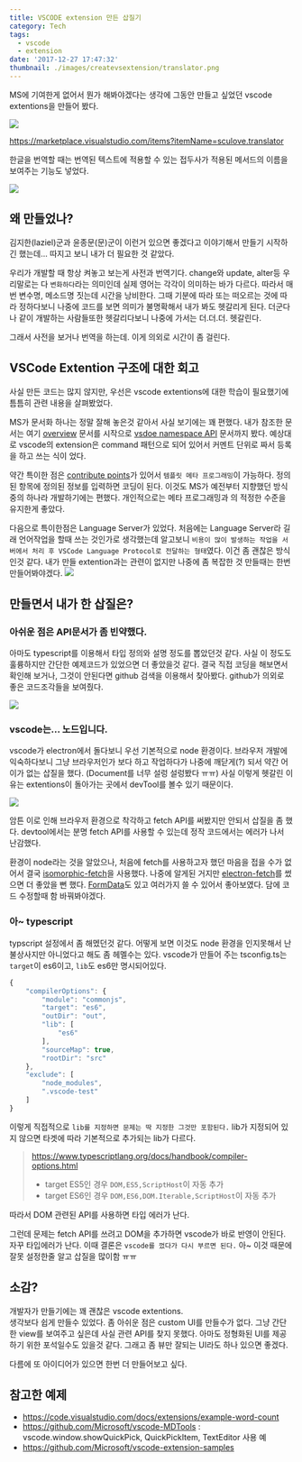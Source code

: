 ```yaml
---
title: VSCODE extension 만든 삽질기
category: Tech
tags:
  - vscode
  - extension
date: '2017-12-27 17:47:32'
thumbnail: ./images/createvsextension/translator.png
---
```


MS에 기여한게 없어서 뭔가 해봐야겠다는 생각에
그동안 만들고 싶었던 vscode extentions을 만들어 봤다.

![](./images/createvsextension/translator.png)

https://marketplace.visualstudio.com/items?itemName=sculove.translator

한글을 번역할 때는 번역된 텍스트에 적용할 수 있는 접두사가 적용된 메서드의 이름을 보여주는 기능도 넣었다.

![](./images/createvsextension/korToEn.gif)

## 왜 만들었나?

김지한(laziel)군과 윤종문(문)군이 이런거 있으면 좋겠다고 이야기해서 만들기 시작하긴 했는데...
따지고 보니 내가 더 필요한 것 같았다.

우리가 개발할 때 항상 켜놓고 보는게 사전과 번역기다.
change와 update, alter등 우리말로는 다 `변화하다`라는 의미인데 실제 영어는 각각이 의미하는 바가 다르다. 따라서 매번 변수명, 메소드명 짓는데 시간을 낭비한다.
그때 기분에 따라 또는 떠오르는 것에 따라 정하다보니 나중에 코드를 보면 의미가 불명확해서 내가 봐도 헷갈리게 된다.
더군다나 같이 개발하는 사람들또한 헷갈리다보니 나중에 가서는 더.더.더. 헷갈린다.

그래서 사전을 보거나 번역을 하는데. 이게 의외로 시간이 좀 걸린다.

## VSCode Extention 구조에 대한 회고

사실 만든 코드는 많지 않지만, 우선은 vscode extentions에 대한 학습이 필요했기에 틈틈히 관련 내용을 살펴봤었다.

MS가 문서화 하나는 정말 잘해 놓은것 같아서 사실 보기에는 꽤 편했다.
내가 참조한 문서는 여기 [overview](https://code.visualstudio.com/docs/extensions/overview) 문서를 시작으로 [vsdoe namespace API](https://code.visualstudio.com/docs/extensionAPI/vscode-api) 문서까지 봤다.
예상대로 vscode의 extension은 command 패턴으로 되어 있어서 커멘트 단위로 짜서 등록을 하고 쓰는 식이 었다.

약간 특이한 점은 [contribute points](https://code.visualstudio.com/docs/extensionAPI/extension-points)가 있어서 `템플릿 메타 프로그래밍`이 가능하다. 정의된 항목에 정의된 정보를 입력하면 코딩이 된다. 이것도 MS가 예전부터 지향했던 방식 중의 하나라 개발하기에는 편했다. 개인적으로는 메타 프로그래밍과 의 적정한 수준을 유지한게 좋았다.

다음으로 특이한점은 Language Server가 있었다.
처음에는 Language Server라 길래 언어작업을 할때 쓰는 것인가로 생각했는데 알고보니 `비용이 많이 발생하는 작업을 서버에서 처리 후 VSCode Language Protocol로 전달하는 형태`였다.
이건 좀 괜찮은 방식인것 같다. 내가 만들 extention과는 관련이 없지만 나중에 좀 복잡한 것 만들때는 한번 만들어봐야겠다.
![](./images/createvsextension/extensibility-architecture.png)

## 만들면서 내가 한 삽질은?

### 아쉬운 점은 API문서가 좀 빈약했다.

아마도 typescript를 이용해서 타입 정의와 설명 정도를 뽑았던것 같다.
사실 이 정도도 훌륭하지만 간단한 예제코드가 있었으면 더 좋았을것 같다.
결국 직접 코딩을 해보면서 확인해 보거나, 그것이 안된다면 github 검색을 이용해서 찾아봤다.
github가 의외로 좋은 코드조각들을 보여줬다.

![](./images/createvsextension/github-code.png)

### vscode는... 노드입니다.

vscode가 electron에서 돌다보니 우선 기본적으로 node 환경이다.
브라우저 개발에 익숙하다보니 그냥 브라우저인가 보다 하고 작업하다가 나중에 깨닫게(?) 되서 약간 어이가 없는 삽질을 했다. (Document를 너무 설렁 설렁봤다 ㅠㅠ)
사실 이렇게 헷갈린 이유는 extentions이 돌아가는 곳에서 devTool를 볼수 있기 때문이다.

![](./images/createvsextension/devtool.png)

암튼 이로 인해 브라우저 환경으로 착각하고 fetch API를 써봤지만 안되서 삽질을 좀 했다.
devtool에서는 분명 fetch API를 사용할 수 있는데 정작 코드에서는 에러가 나서 난감했다.

환경이 node라는 것을 알았으나, 처음에 fetch를 사용하고자 했던 마음을 접을 수가 없어서 결국 [isomorphic-fetch](https://github.com/matthew-andrews/isomorphic-fetch)을 사용했다.
나중에 알게된 거지만 [electron-fetch](https://www.npmjs.com/package/electron-fetch)를 썼으면 더 좋았을 뻔 했다.
[FormData](https://developer.mozilla.org/ko/docs/Web/API/FormData)도 있고 여러가지 쓸 수 있어서 좋아보였다.
담에 코드 수정할때 함 바꿔봐야겠다.

### 아~ typescript

typscript 설정에서 좀 해멨던것 같다. 어떻게 보면 이것도 node 환경을 인지못해서 난 불상사지만 아니었다고 해도 좀 헤멜수는 있다.
vscode가 만들어 주는 tsconfig.ts는 `target`이 es6이고, `lib`도 es6만 명시되어있다.

```ts
{
    "compilerOptions": {
        "module": "commonjs",
        "target": "es6",
        "outDir": "out",
        "lib": [
            "es6"
        ],
        "sourceMap": true,
        "rootDir": "src"
    },
    "exclude": [
        "node_modules",
        ".vscode-test"
    ]
}
```

이렇게 직접적으로 `lib를 지정하면 문제는 딱 지정한 그것만 포함된다.`
lib가 지정되어 있지 않으면 타겟에 따라 기본적으로 추가되는 lib가 다르다.

> https://www.typescriptlang.org/docs/handbook/compiler-options.html
>
> - target ES5인 경우 `DOM,ES5,ScriptHost`이 자동 추가
> - target ES6인 경우 `DOM,ES6,DOM.Iterable,ScriptHost`이 자동 추가

따라서 DOM 관련된 API를 사용하면 타입 에러가 난다.

그런데 문제는 fetch API를 쓰려고 DOM을 추가하면 vscode가 바로 반영이 안된다. 자꾸 타입에러가 난다.
이때 결론은 `vscode를 껐다가 다시 부르면 된다.`
아~ 이것 때문에 잘못 설정한줄 알고 삽질을 많이함 ㅠㅠ

## 소감?

개발자가 만들기에는 꽤 괜찮은 vscode extentions.  
생각보다 쉽게 만들수 있었다.
좀 아쉬운 점은 custom UI를 만들수가 없다. 그냥 간단한 view를 보여주고 싶은데 사실 관련 API를 찾지 못했다.
아마도 정형화된 UI를 제공하기 위한 포석일수도 있을것 같다.
그래고 좀 뷰만 잘되는 UI라도 하나 있으면 좋겠다.

다름에 또 아이디어가 있으면 한번 더 만들어보고 싶다.

## 참고한 예제

- https://code.visualstudio.com/docs/extensions/example-word-count
- https://github.com/Microsoft/vscode-MDTools : vscode.window.showQuickPick, QuickPickItem, TextEditor 사용 예
- https://github.com/Microsoft/vscode-extension-samples
